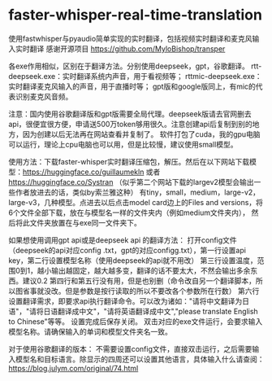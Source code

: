 # faster-whisper-real-time-translation
使用fastwhisper与pyaudio简单实现的实时翻译，包括视频实时翻译和麦克风输入实时翻译
感谢开源项目 https://github.com/MyloBishop/transper

各exe作用相似，区别在于翻译方法。分别使用deepseek，gpt，谷歌翻译。
rtt-deepseek.exe：实时翻译系统内声音，用于看视频等；
rttmic-deepseek.exe：实时翻译麦克风输入的声音，用于直播时等；
gpt版和google版同上，有mic的代表识别麦克风音频。

注意：国内使用谷歌翻译版和gpt版需要全局代理。deepseek版请去官网删去api，很便宜很方便，申请送500万token够用很久。注意创建api后复制到别的地方，因为创建以后无法再在网站查看并复制了。
软件打包了cuda，我的gpu电脑可以运行，理论上cpu电脑也可以用，但是比较慢，建议使用small模型。

使用方法：下载faster-whisper实时翻译压缩包，解压。然后在以下网站下载模型：https://huggingface.co/guillaumekln 或者 https://huggingface.co/Systran （似乎第二个网站下载的largev2模型会输出一些作者放进去的话，类似by索兰雅这种）
有tiny，small，medium，large-v2，large-v3，几种模型。点进去以后点击model card边上的Files and versions，将6个文件全部下载，放在与模型名一样的文件夹内（例如medium文件夹内），
然后将此文件夹放置在与exe同一文件夹下。

如果想使用调用gpt api或是deepseek api 的翻译方法：
打开config文件（deepseek的api对应config .txt，gpt的对应configg.txt），第一行设置api key，第二行设置模型名称（使用deepseek的api就不用改）
第三行设置温度，范围0到1，越小输出越固定，越大越多变，翻译的话不要太大，不然会输出多余东西。建议0.2
第四行和第五行没有用，但是也别删（命令改自另一个翻译脚本，所以图省事就没改。但是参数是按行读取的所以不要改各个参数所在行数）
第六行设置翻译需求，即要求api执行翻译命令。可以改为诸如："请将中文翻译为日语"，"请将日语翻译成中文"，"请将英语翻译成中文","please translate English to Chinese"等等。
设置完成后保存关闭。
双击对应的exe文件运行，会要求输入模型名称。请确保输入的单词和模型文件夹名一致。

对于使用谷歌翻译的版本：
不需要设置config文件，直接双击运行，之后需要输入模型名和目标语言。除显示的四周还可以设置其他语言，具体输入什么请查阅：https://blog.julym.com/original/74.html





